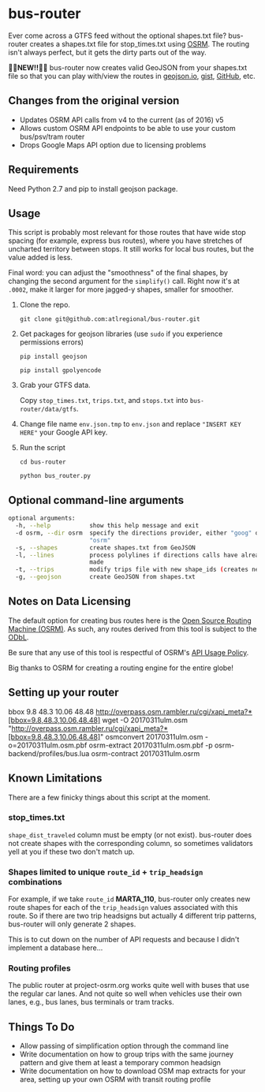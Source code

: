 bus-router
==========

Ever come across a GTFS feed without the optional shapes.txt file?  bus-router creates a shapes.txt file for stop_times.txt using [OSRM](http://project-osrm.org/).  The routing isn't always perfect, but it gets the dirty parts out of the way.

:balloon::birthday:**NEW!!**:balloon::birthday: bus-router now creates valid GeoJSON from your shapes.txt file so that you can play with/view the routes in [geojson.io](http://geojson.io), [gist](https://gist.github.com), [GitHub](https://help.github.com/articles/mapping-geojson-files-on-github), etc.

## Changes from the original version

 * Updates OSRM API calls from v4 to the current (as of 2016) v5
 * Allows custom OSRM API endpoints to be able to use your custom bus/psv/tram router
 * Drops Google Maps API option due to licensing problems

## Requirements

Need Python 2.7 and pip to install geojson package.

## Usage

This script is probably most relevant for those routes that have wide stop spacing (for example, express bus routes), where you have stretches of uncharted territory between stops.  It still works for local bus routes, but the value added is less.

Final word: you can adjust the "smoothness" of the final shapes, by changing the second argument for the `simplify()` call.  Right now it's at `.0002`, make it larger for more jagged-y shapes, smaller for smoother.

1. Clone the repo.

    `git clone git@github.com:atlregional/bus-router.git`

2. Get packages for geojson libraries (use `sudo` if you experience permissions errors)
	
	`pip install geojson`

	`pip install gpolyencode`

2. Grab your GTFS data.

    Copy `stop_times.txt`, `trips.txt`, and `stops.txt` into `bus-router/data/gtfs`.
    
3. Change file name `env.json.tmp` to `env.json` and replace `"INSERT KEY HERE"` your Google API key.

4. Run the script

    `cd bus-router`

    `python bus_router.py`
  	
## Optional command-line arguments

```bash
optional arguments:
  -h, --help           show this help message and exit
  -d osrm, --dir osrm  specify the directions provider, either "goog" or
                       "osrm"
  -s, --shapes         create shapes.txt from GeoJSON
  -l, --lines          process polylines if directions calls have already been
                       made
  -t, --trips          modify trips file with new shape_ids (creates new file)
  -g, --geojson        create GeoJSON from shapes.txt
```

## Notes on Data Licensing

The default option for creating bus routes here is the [Open Source Routing Machine (OSRM)](http://project-osrm.org/).  As such, any routes derived from this tool is subject to the [ODbL](http://opendatacommons.org/licenses/odbl/).  

Be sure that any use of this tool is respectful of OSRM's [API Usage Policy](https://github.com/Project-OSRM/osrm-backend/wiki/Api-usage-policy).

Big thanks to OSRM for creating a routing engine for the entire globe!

## Setting up your router

bbox 9.8	48.3	10.06	48.48
http://overpass.osm.rambler.ru/cgi/xapi_meta?*[bbox=9.8,48.3,10.06,48.48]
wget -O 20170311ulm.osm "http://overpass.osm.rambler.ru/cgi/xapi_meta?*[bbox=9.8,48.3,10.06,48.48]"
osmconvert 20170311ulm.osm -o=20170311ulm.osm.pbf
osrm-extract 20170311ulm.osm.pbf -p osrm-backend/profiles/bus.lua
osrm-contract 20170311ulm.osrm


## Known Limitations

There are a few finicky things about this script at the moment.

### stop_times.txt
`shape_dist_traveled` column must be empty (or not exist).  bus-router does not create shapes with the corresponding column, so sometimes validators yell at you if these two don't match up.

### Shapes limited to unique `route_id` + `trip_headsign` combinations
For example, if we take `route_id` **MARTA_110**, bus-router only creates new route shapes for each of the `trip_headsign` values associated with this route.  So if there are two trip headsigns but actually 4 different trip patterns, bus-router will only generate 2 shapes.  

This is to cut down on the number of API requests and because I didn't implement a database here...

### Routing profiles

The public router at project-osrm.org works quite well with buses that use the regular car lanes. And not quite so well when vehicles use their own lanes, e.g., bus lanes, bus terminals or tram tracks.

## Things To Do

 * Allow passing of simplification option through the command line
 * Write documentation on how to group trips with the same journey pattern and give them at least a temporary common headsign
 * Write documentation on how to download OSM map extracts for your area, setting up your own OSRM with transit routing profile
